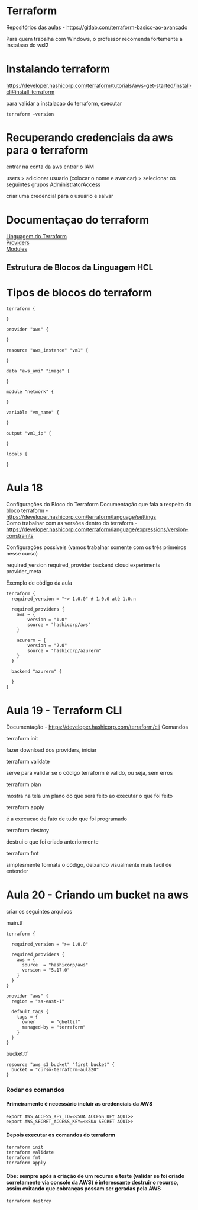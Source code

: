 # Terraform

Repositórios das aulas - https://gitlab.com/terraform-basico-ao-avancado
 
Para quem trabalha com Windows, o professor recomenda fortemente a instalaao do wsl2


# Instalando terraform
https://developer.hashicorp.com/terraform/tutorials/aws-get-started/install-cli#install-terraform

para validar a instalacao do terraform, executar

```
terraform –version
```

# Recuperando credenciais da aws para o terraform

entrar na conta da aws
entrar o IAM

users > adicionar usuario (colocar o nome e avancar) > selecionar os seguintes grupos
AdministratorAccess

criar uma credencial para o usuãrio e salvar


# Documentaçao do terraform

[Linguagem do Terraform](https://developer.hashicorp.com/terraform/language) <br>
[Providers](https://registry.terraform.io/browse/providers)<br>
[Modules](https://registry.terraform.io/browse/modules)<br>


## Estrutura de Blocos da Linguagem HCL


# Tipos de blocos do terraform

```
terraform {
  
}
```

```
provider "aws" {
  
}
```

```
resource "aws_instance" "vm1" {
  
}
```

```
data "aws_ami" "image" {
  
}
```

```
module "network" {
  
}
```

```
variable "vm_name" {
  
}
```

```
output "vm1_ip" {
  
}
```

```
locals {
  
}
```

# Aula 18
Configurações do Bloco do Terraform
Documentação que fala a respeito do bloco terraform - https://developer.hashicorp.com/terraform/language/settings <br>
Como trabalhar com as versôes dentro do terraform - https://developer.hashicorp.com/terraform/language/expressions/version-constraints <br>

Configurações possíveis (vamos trabalhar somente com os três primeiros nesse curso)

required_version
required_provider
backend
cloud
experiments
provider_meta

Exemplo de código da aula

```
terraform {
  required_version = "~> 1.0.0" # 1.0.0 até 1.0.n

  required_providers {
    aws = {
        version = "1.0"
        source = "hashicorp/aws"
    }

    azurerm = {
        version = "2.0"
        source = "hashicorp/azurerm"
    }
  }

  backend "azurerm" {

  }
}
```

# Aula 19 - Terraform CLI

Documentação - https://developer.hashicorp.com/terraform/cli
Comandos

terraform init

fazer download dos providers, iniciar

terraform validate

serve para validar se o cõdigo terraform é valido, ou seja, sem erros

terraform plan

mostra na tela um plano do que sera feito ao executar o que foi feito

terraform apply

é a execucao de fato de tudo que foi programado

terraform destroy

destrui o que foi criado anteriormente

terraform fmt

simplesmente formata o cõdigo, deixando visualmente mais facil de entender


# Aula 20 - Criando um bucket na aws

criar os seguintes arquivos

main.tf
```
terraform {

  required_version = ">= 1.0.0"

  required_providers {
    aws = {
      source  = "hashicorp/aws"
      version = "5.17.0"
    }
  }
}

provider "aws" {
  region = "sa-east-1"

  default_tags {
    tags = {
      owner      = "ghettif"
      managed-by = "terraform"
    }
  }
}
```

bucket.tf
```
resource "aws_s3_bucket" "first_bucket" {
  bucket = "curso-terraform-aula20"
}
```

### Rodar os comandos

#### Primeiramente é necessário incluir as credenciais da AWS
```
export AWS_ACCESS_KEY_ID=<<SUA ACCESS KEY AQUI>>
export AWS_SECRET_ACCESS_KEY=<<SUA SECRET AQUI>>
```

#### Depois executar os comandos do terraform
```
terraform init
terraform validate
terraform fmt
terraform apply
```

#### Obs: sempre após a criação de um recurso e teste (validar se foi criado corretamente via console da AWS) é interessante destruir o recurso, assim evitando que cobranças possam ser geradas pela AWS
```
terraform destroy
```


